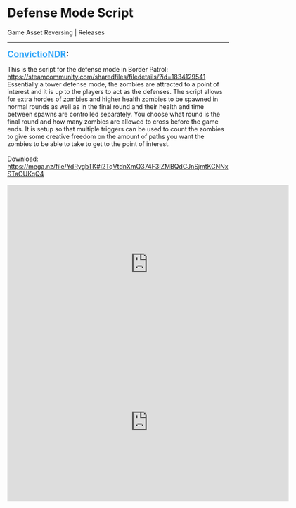 # Defense Mode Script
Game Asset Reversing | Releases

---
<strong style="font-size: 1.4em;"><span style="text-decoration: underline;text-decoration-color: #34a7f9;"><span style="color:#34a7f9;">ConvictioNDR</span></span>:</strong>

<p>This is the script for the defense mode in Border Patrol: <a href="https://steamcommunity.com/sharedfiles/filedetails/?id=1834129541">https://steamcommunity.com/sharedfiles/filedetails/?id=1834129541</a><br />Essentially a tower defense mode, the zombies are attracted to a point of interest and it is up to the players to act as the defenses. The script allows for extra hordes of zombies and higher health zombies to be spawned in normal rounds as well as in the final round and their health and time between spawns are controlled separately. You choose what round is the final round and how many zombies are allowed to cross before the game ends. It is setup so that multiple triggers can be used to count the zombies to give some creative freedom on the amount of paths you want the zombies to be able to take to get to the point of interest.<br /><br />Download: <a href="https://mega.nz/file/YdRygbTK#i2TqVtdnXmQ374F3IZMBQdCJnSjmtKCNNxSTaOUKqQ4">https://mega.nz/file/YdRygbTK#i2TqVtdnXmQ374F3IZMBQdCJnSjmtKCNNxSTaOUKqQ4</a><br /><br /><iframe type="text/html" width="640" height="360" src="https://www.youtube.com/embed/Hp-5evvglpY" frameborder="0"></iframe><br /><iframe type="text/html" width="640" height="360" src="https://www.youtube.com/embed/0Dv5ZK2SzuE" frameborder="0"></iframe></p>
